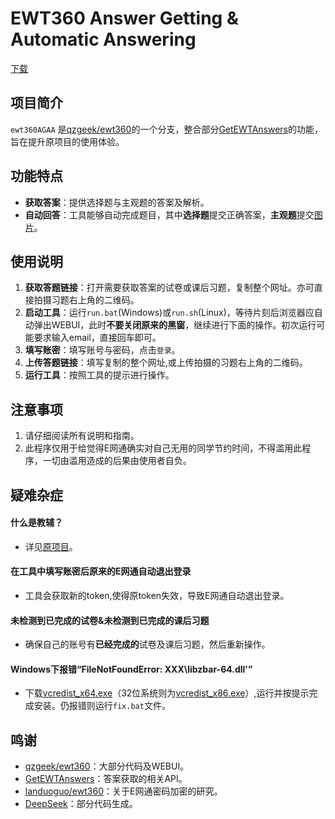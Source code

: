 # EWT360 Answer Getting & Automatic Answering

[下载](https://github.com/chara0618/ewt360AGAA/releases)

## 项目简介
`ewt360AGAA` 是[qzgeek/ewt360](https://github.com/qzgeek/ewt360)的一个分支，整合部分[GetEWTAnswers](https://github.com/zhicheng233/GetEWTAnswers)的功能，旨在提升原项目的使用体验。

## 功能特点
- **获取答案**：提供选择题与主观题的答案及解析。
- **自动回答**：工具能够自动完成题目，其中**选择题**提交正确答案，**主观题**提交[图片](http://file.ewt360.com/file/1918218053226168959)。

## 使用说明
1. **获取答题链接**：打开需要获取答案的试卷或课后习题，复制整个网址。亦可直接拍摄习题右上角的二维码。
1. **启动工具**：运行`run.bat`(Windows)或`run.sh`(Linux)，等待片刻后浏览器应自动弹出WEBUI，此时**不要关闭原来的黑窗**，继续进行下面的操作。初次运行可能要求输入email，直接回车即可。
2. **填写账密**：填写账号与密码，点击`登录`。
4. **上传答题链接**：填写复制的整个网址,或上传拍摄的习题右上角的二维码。
5. **运行工具**：按照工具的提示进行操作。

## 注意事项
1. 请仔细阅读所有说明和指南。 
2. 此程序仅用于给觉得E网通确实对自己无用的同学节约时间，不得滥用此程序，一切由滥用造成的后果由使用者自负。

## 疑难杂症
#### 什么是教辅？
- 详见[原项目](https://github.com/qzgeek/ewt360/tree/main#%E7%96%91%E9%9A%BE%E6%9D%82%E7%97%87)。
#### 在工具中填写账密后原来的E网通自动退出登录
- 工具会获取新的token,使得原token失效，导致E网通自动退出登录。
#### 未检测到已完成的试卷&未检测到已完成的课后习题
- 确保自己的账号有**已经完成的**试卷及课后习题，然后重新操作。
#### Windows下报错“FileNotFoundError: XXX\libzbar-64.dll'”
- 下载[vcredist_x64.exe](https://download.microsoft.com/download/f/3/5/f3500770-8a08-488e-94b6-17a1e1dd526f/vcredist_x64.exe)（32位系统则为[vcredist_x86.exe](https://download.microsoft.com/download/f/3/5/f3500770-8a08-488e-94b6-17a1e1dd526f/vcredist_x86.exe)）,运行并按提示完成安装。仍报错则运行`fix.bat`文件。

## 鸣谢
- [qzgeek/ewt360](https://github.com/qzgeek/ewt360)：大部分代码及WEBUI。
- [GetEWTAnswers](https://github.com/zhicheng233/GetEWTAnswers)：答案获取的相关API。
- [landuoguo/ewt360](https://github.com/landuoguo/ewt360)：关于E网通密码加密的研究。
- [DeepSeek](https://www.deepseek.com/)：部分代码生成。